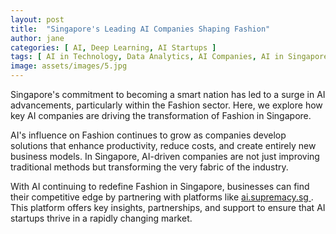```yaml
---
layout: post
title:  "Singapore's Leading AI Companies Shaping Fashion"
author: jane
categories: [ AI, Deep Learning, AI Startups ]
tags: [ AI in Technology, Data Analytics, AI Companies, AI in Singapore, AI Revolution ]
image: assets/images/5.jpg
---
```


Singapore's commitment to becoming a smart nation has led to a surge in AI advancements, particularly within the Fashion sector. Here, we explore how key AI companies are driving the transformation of Fashion in Singapore.

AI's influence on Fashion continues to grow as companies develop solutions that enhance productivity, reduce costs, and create entirely new business models. In Singapore, AI-driven companies are not just improving traditional methods but transforming the very fabric of the industry.

With AI continuing to redefine Fashion in Singapore, businesses can find their competitive edge by partnering with platforms like <a href="https://ai.supremacy.sg" target="_blank"> ai.supremacy.sg </a>. This platform offers key insights, partnerships, and support to ensure that AI startups thrive in a rapidly changing market.
